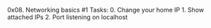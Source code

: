 0x08. Networking basics #1
	Tasks: 
		0. Change your home IP
		1. Show attached IPs
		2. Port listening on localhost
